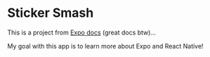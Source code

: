 # Sticker Smash

This is a project from [Expo docs](https://docs.expo.dev/tutorial/introduction/) (great docs btw)...

My goal with this app is to learn more about Expo and React Native!
